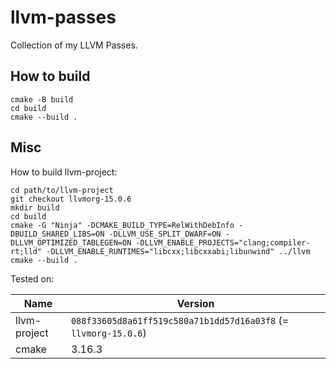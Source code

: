 # llvm-passes

Collection of my LLVM Passes.

## How to build

```
cmake -B build
cd build
cmake --build .
```

## Misc

How to build llvm-project:

```
cd path/to/llvm-project
git checkout llvmorg-15.0.6
mkdir build
cd build
cmake -G "Ninja" -DCMAKE_BUILD_TYPE=RelWithDebInfo -DBUILD_SHARED_LIBS=ON -DLLVM_USE_SPLIT_DWARF=ON -DLLVM_OPTIMIZED_TABLEGEN=ON -DLLVM_ENABLE_PROJECTS="clang;compiler-rt;lld" -DLLVM_ENABLE_RUNTIMES="libcxx;libcxxabi;libunwind" ../llvm
cmake --build .
```

Tested on:

| Name         | Version                                                         |
| ------------ | --------------------------------------------------------------- |
| llvm-project | `088f33605d8a61ff519c580a71b1dd57d16a03f8` (= `llvmorg-15.0.6`) |
| cmake        | 3.16.3                                                          |
